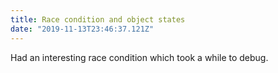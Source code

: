 ```yaml
---
title: Race condition and object states
date: "2019-11-13T23:46:37.121Z"
---
```


Had an interesting race condition which took a while to debug.
